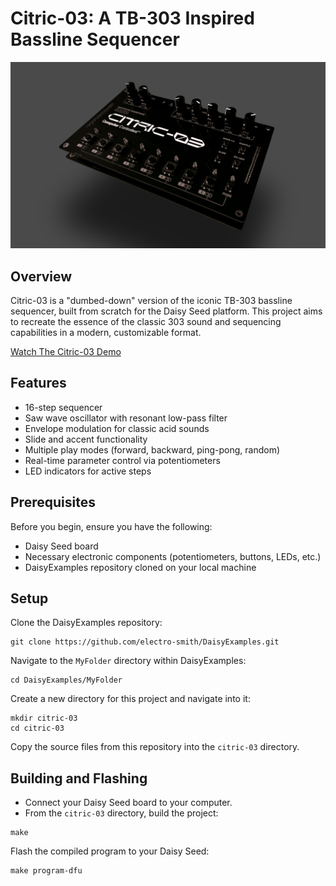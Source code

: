 # Citric-03: A TB-303 Inspired Bassline Sequencer
![Alt text](citric-03/assets/citric-synth.png)
## Overview
Citric-03 is a "dumbed-down" version of the iconic TB-303 bassline sequencer, built from scratch for the Daisy Seed platform. This project aims to recreate the essence of the classic 303 sound and sequencing capabilities in a modern, customizable format.

[Watch The Citric-03 Demo](https://vimeo.com/1008383645)

## Features
- 16-step sequencer
- Saw wave oscillator with resonant low-pass filter
- Envelope modulation for classic acid sounds
- Slide and accent functionality
- Multiple play modes (forward, backward, ping-pong, random)
- Real-time parameter control via potentiometers
- LED indicators for active steps

## Prerequisites
Before you begin, ensure you have the following:
- Daisy Seed board
- Necessary electronic components (potentiometers, buttons, LEDs, etc.)
- DaisyExamples repository cloned on your local machine

## Setup
Clone the DaisyExamples repository:
```
git clone https://github.com/electro-smith/DaisyExamples.git
```
Navigate to the `MyFolder` directory within DaisyExamples:
```
cd DaisyExamples/MyFolder
```
Create a new directory for this project and navigate into it:
```
mkdir citric-03
cd citric-03
```
Copy the source files from this repository into the `citric-03` directory.

## Building and Flashing
- Connect your Daisy Seed board to your computer.
- From the `citric-03` directory, build the project:
```
make
```
Flash the compiled program to your Daisy Seed:
```
make program-dfu
```
